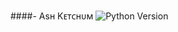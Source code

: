 ####- Asʜ Kᴇᴛᴄʜᴜᴍ
<img src="https://img.shields.io/badge/python-3.9-green?style=for-the-badge&logo=appveyor" alt="Python Version">
